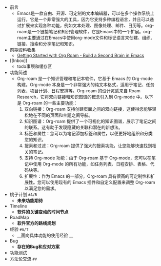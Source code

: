 - 前言
    - Emacs是一款自由、开源、可定制的文本编辑器，可以在多个操作系统上运行。它是一个非常强大的工具，因为它支持多种编程语言，并且可以通过扩展来实现各种功能，例如文本处理、图像处理、邮件、日历等。org-roam是一个链接笔记和知识管理软件，它是Emacs中的一个扩展。org-roam主要通过在Emacs中使用org-mode文件和标记语言来创建、组织、链接、搜索和分享笔记和知识。
- 前期资料收集
    - [Getting Started with Org Roam - Build a Second Brain in Emacs](https://www.youtube.com/c/SystemCrafters)
- [[Inbox]]
    - todo事项和缓存区
- 功能简述
    - Org-roam 是一个知识管理和笔记本软件，它基于 Emacs 的 Org-mode 构建。Org-mode 本身是一个非常强大的纯文本格式，适用于笔记、任务列表、项目计划、日程安排等。Org-roam 的设计灵感来自 Roam Research，它将双向链接和知识图谱的概念引入到 Org-mode 中。以下是 Org-roam 的一些主要功能：
        1. 双向链接：Org-roam 支持创建页面之间的双向链接，这使得您能够轻松地在不同的页面和主题之间导航。
        2. 知识图谱：Org-roam 提供了一个可视化的知识图谱，展示了笔记之间的联系。这有助于发现隐藏的关联和潜在的新想法。
        3. 标签和属性：您可以为笔记添加标签和属性，以便更好地组织和分类您的知识。
        4. 搜索和过滤：Org-roam 提供了强大的搜索功能，让您能够快速找到相关的笔记。
        5. 支持 Org-mode 功能：由于 Org-roam 基于 Org-mode，您可以在笔记中使用 Org-mode 的所有功能，如任务列表、日程安排、表格、代码块等。
        6. 扩展性：作为 Emacs 的一部分，Org-roam 具有很高的可定制性和扩展性。您可以使用现有的 Emacs 插件和自定义配置来调整 Org-roam 以满足您的需求。
- 桃子计划 `#A/R`
    - __未来功能期待__
- Timeline
    - __软件的关键变动的时间节点__
- RoadMap
    - __软件官方的路线规划__
- 经验 `#A/T`
    - __面向具体功能的使用经验 __
- Bug
    - __存在的Bug和应对方案__
- 功能测试
- 方法论交流 `#V`
